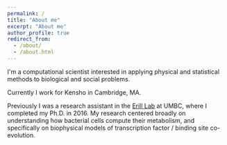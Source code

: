 ```yaml
---
permalink: /
title: "About me"
excerpt: "About me"
author_profile: true
redirect_from: 
  - /about/
  - /about.html
---
```


I'm a computational scientist interested in applying physical and
statistical methods to biological and social problems.

Currently I work for Kensho in Cambridge, MA.

Previously I was a research assistant in the <a
href="http://compbio.umbc.edu">Erill Lab</a> at UMBC, where I completed my
Ph.D. in 2016.  My research centered broadly on understanding how
bacterial cells compute their metabolism, and specifically on
biophysical models of transcription factor / binding site
co-evolution.